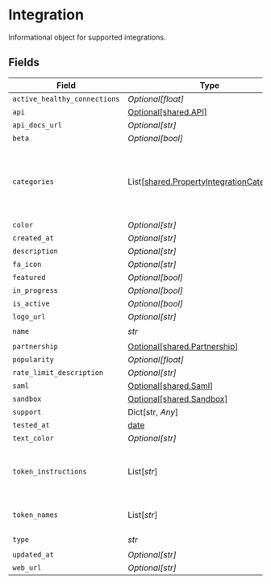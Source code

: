 # Integration

Informational object for supported integrations.


## Fields

| Field                                                                                              | Type                                                                                               | Required                                                                                           | Description                                                                                        |
| -------------------------------------------------------------------------------------------------- | -------------------------------------------------------------------------------------------------- | -------------------------------------------------------------------------------------------------- | -------------------------------------------------------------------------------------------------- |
| `active_healthy_connections`                                                                       | *Optional[float]*                                                                                  | :heavy_minus_sign:                                                                                 | N/A                                                                                                |
| `api`                                                                                              | [Optional[shared.API]](../../models/shared/api.md)                                                 | :heavy_minus_sign:                                                                                 | N/A                                                                                                |
| `api_docs_url`                                                                                     | *Optional[str]*                                                                                    | :heavy_minus_sign:                                                                                 | N/A                                                                                                |
| `beta`                                                                                             | *Optional[bool]*                                                                                   | :heavy_minus_sign:                                                                                 | N/A                                                                                                |
| `categories`                                                                                       | List[[shared.PropertyIntegrationCategories](../../models/shared/propertyintegrationcategories.md)] | :heavy_check_mark:                                                                                 | The categories of support solutions that this integration has                                      |
| `color`                                                                                            | *Optional[str]*                                                                                    | :heavy_minus_sign:                                                                                 | N/A                                                                                                |
| `created_at`                                                                                       | *Optional[str]*                                                                                    | :heavy_minus_sign:                                                                                 | N/A                                                                                                |
| `description`                                                                                      | *Optional[str]*                                                                                    | :heavy_minus_sign:                                                                                 | N/A                                                                                                |
| `fa_icon`                                                                                          | *Optional[str]*                                                                                    | :heavy_minus_sign:                                                                                 | N/A                                                                                                |
| `featured`                                                                                         | *Optional[bool]*                                                                                   | :heavy_minus_sign:                                                                                 | N/A                                                                                                |
| `in_progress`                                                                                      | *Optional[bool]*                                                                                   | :heavy_minus_sign:                                                                                 | N/A                                                                                                |
| `is_active`                                                                                        | *Optional[bool]*                                                                                   | :heavy_minus_sign:                                                                                 | N/A                                                                                                |
| `logo_url`                                                                                         | *Optional[str]*                                                                                    | :heavy_minus_sign:                                                                                 | N/A                                                                                                |
| `name`                                                                                             | *str*                                                                                              | :heavy_check_mark:                                                                                 | N/A                                                                                                |
| `partnership`                                                                                      | [Optional[shared.Partnership]](../../models/shared/partnership.md)                                 | :heavy_minus_sign:                                                                                 | N/A                                                                                                |
| `popularity`                                                                                       | *Optional[float]*                                                                                  | :heavy_minus_sign:                                                                                 | N/A                                                                                                |
| `rate_limit_description`                                                                           | *Optional[str]*                                                                                    | :heavy_minus_sign:                                                                                 | N/A                                                                                                |
| `saml`                                                                                             | [Optional[shared.Saml]](../../models/shared/saml.md)                                               | :heavy_minus_sign:                                                                                 | N/A                                                                                                |
| `sandbox`                                                                                          | [Optional[shared.Sandbox]](../../models/shared/sandbox.md)                                         | :heavy_minus_sign:                                                                                 | N/A                                                                                                |
| `support`                                                                                          | Dict[str, *Any*]                                                                                   | :heavy_minus_sign:                                                                                 | N/A                                                                                                |
| `tested_at`                                                                                        | [date](https://docs.python.org/3/library/datetime.html#date-objects)                               | :heavy_minus_sign:                                                                                 | N/A                                                                                                |
| `text_color`                                                                                       | *Optional[str]*                                                                                    | :heavy_minus_sign:                                                                                 | N/A                                                                                                |
| `token_instructions`                                                                               | List[*str*]                                                                                        | :heavy_minus_sign:                                                                                 | instructions for the user on how to find the token/key                                             |
| `token_names`                                                                                      | List[*str*]                                                                                        | :heavy_minus_sign:                                                                                 | if auth_types = 'token'                                                                            |
| `type`                                                                                             | *str*                                                                                              | :heavy_check_mark:                                                                                 | N/A                                                                                                |
| `updated_at`                                                                                       | *Optional[str]*                                                                                    | :heavy_minus_sign:                                                                                 | N/A                                                                                                |
| `web_url`                                                                                          | *Optional[str]*                                                                                    | :heavy_minus_sign:                                                                                 | N/A                                                                                                |